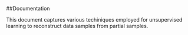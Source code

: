 ##Documentation

This document captures various techiniques employed for unsupervised learning to reconstruct data samples from partial samples. 
